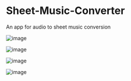# Sheet-Music-Converter
An app for audio to sheet music conversion

![image](https://github.com/user-attachments/assets/e491a28b-6c35-4a6b-888d-7d0de4d199eb)


![image](https://github.com/user-attachments/assets/20ed9d83-daf3-417e-89ae-ce3737b20777)


![image](https://github.com/user-attachments/assets/62b4081f-fa64-4c28-b3ad-1c342da69888)


![image](https://github.com/user-attachments/assets/224399da-61e0-40c0-9603-0c1dec2e665f)
